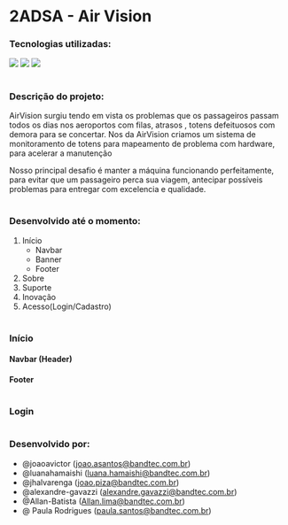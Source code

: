 # 2ADSA - Air Vision

### Tecnologias utilizadas: 
<p>
  <img src="https://img.shields.io/badge/CSS3-1572B6?style=for-the-badge&logo=css3&logoColor=white" />
  <img src="https://img.shields.io/badge/HTML5-E34F26?style=for-the-badge&logo=html5&logoColor=white" />
  <img src="https://img.shields.io/badge/JavaScript-F7DF1E?style=for-the-badge&logo=javascript&logoColor=black" />
</p>

#



#
### Descrição do projeto:

<p>
AirVision surgiu tendo em vista os problemas que os passageiros passam todos os dias nos aeroportos com filas, atrasos , totens defeituosos com demora para se concertar. Nos da AirVision criamos um sistema de monitoramento de totens para mapeamento de problema com hardware, para acelerar a manutenção 

Nosso principal desafio é manter a máquina funcionando perfeitamente, para evitar que um passageiro perca sua viagem, antecipar possíveis problemas para entregar com excelencia e qualidade.
</p>


#

### Desenvolvido até o momento:
<ol>
  <li>Início
    <ul>
      <li>Navbar</li>
      <li>Banner</li>
      <li>Footer</li>
    </ul>
  </li>
  <li>Sobre</li>
  <li>Suporte</li>
  <li>Inovação</li>  
  <li>Acesso(Login/Cadastro)</li>
</ol>

#

### Início



#### Navbar (Header)




#### Footer



#

### Login



# 

### Desenvolvido por:
- @joaoavictor (joao.asantos@bandtec.com.br)
- @luanahamaishi (luana.hamaishi@bandtec.com.br)
- @jhalvarenga (joao.piza@bandtec.com.br)
- @alexandre-gavazzi (alexandre.gavazzi@bandtec.com.br)
- @Allan-Batista (Allan.lima@bandtec.com.br)
- @ Paula Rodrigues (paula.santos@bandtec.com.br)
